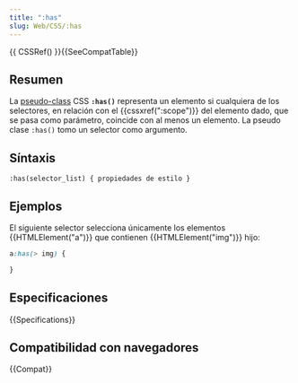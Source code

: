 ```yaml
---
title: ":has"
slug: Web/CSS/:has
---
```


{{ CSSRef() }}{{SeeCompatTable}}

## Resumen

La [pseudo-class](/es/docs/Web/CSS/Pseudo-classes) CSS **`:has()`** representa un elemento si cualquiera de los selectores, en relación con el {{cssxref(":scope")}} del elemento dado, que se pasa como parámetro, coincide con al menos un elemento. La pseudo clase `:has()` tomo un selector como argumento.

## Síntaxis

```
:has(selector_list) { propiedades de estilo }
```

## Ejemplos

El siguiente selector selecciona únicamente los elementos {{HTMLElement("a")}} que contienen {{HTMLElement("img")}} hijo:

```css
a:has(> img) {

}
```

## Especificaciones

{{Specifications}}

## Compatibilidad con navegadores

{{Compat}}
